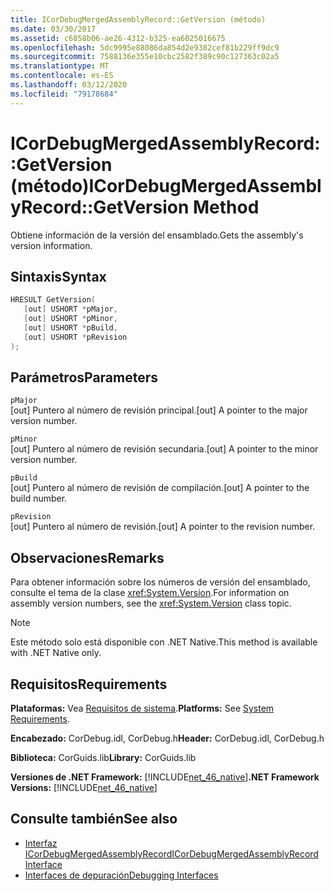 ```yaml
---
title: ICorDebugMergedAssemblyRecord::GetVersion (método)
ms.date: 03/30/2017
ms.assetid: c6858b06-ae26-4312-b325-ea6025016675
ms.openlocfilehash: 5dc9995e88086da854d2e9382cef81b229ff9dc9
ms.sourcegitcommit: 7588136e355e10cbc2582f389c90c127363c02a5
ms.translationtype: MT
ms.contentlocale: es-ES
ms.lasthandoff: 03/12/2020
ms.locfileid: "79178684"
---
```

# <a name="icordebugmergedassemblyrecordgetversion-method"></a><span data-ttu-id="bc496-102">ICorDebugMergedAssemblyRecord::GetVersion (método)</span><span class="sxs-lookup"><span data-stu-id="bc496-102">ICorDebugMergedAssemblyRecord::GetVersion Method</span></span>
<span data-ttu-id="bc496-103">Obtiene información de la versión del ensamblado.</span><span class="sxs-lookup"><span data-stu-id="bc496-103">Gets the assembly's version information.</span></span>  
  
## <a name="syntax"></a><span data-ttu-id="bc496-104">Sintaxis</span><span class="sxs-lookup"><span data-stu-id="bc496-104">Syntax</span></span>  
  
```cpp  
HRESULT GetVersion(  
   [out] USHORT *pMajor,
   [out] USHORT *pMinor,
   [out] USHORT *pBuild,
   [out] USHORT *pRevision  
);  
```  
  
## <a name="parameters"></a><span data-ttu-id="bc496-105">Parámetros</span><span class="sxs-lookup"><span data-stu-id="bc496-105">Parameters</span></span>  
 `pMajor`  
 <span data-ttu-id="bc496-106">[out] Puntero al número de revisión principal.</span><span class="sxs-lookup"><span data-stu-id="bc496-106">[out] A pointer to the major version number.</span></span>  
  
 `pMinor`  
 <span data-ttu-id="bc496-107">[out] Puntero al número de revisión secundaria.</span><span class="sxs-lookup"><span data-stu-id="bc496-107">[out] A pointer to the minor version number.</span></span>  
  
 `pBuild`  
 <span data-ttu-id="bc496-108">[out] Puntero al número de revisión de compilación.</span><span class="sxs-lookup"><span data-stu-id="bc496-108">[out] A pointer to the build number.</span></span>  
  
 `pRevision`  
 <span data-ttu-id="bc496-109">[out] Puntero al número de revisión.</span><span class="sxs-lookup"><span data-stu-id="bc496-109">[out] A pointer to the revision number.</span></span>  
  
## <a name="remarks"></a><span data-ttu-id="bc496-110">Observaciones</span><span class="sxs-lookup"><span data-stu-id="bc496-110">Remarks</span></span>  
 <span data-ttu-id="bc496-111">Para obtener información sobre los números de versión del ensamblado, consulte el tema de la clase <xref:System.Version>.</span><span class="sxs-lookup"><span data-stu-id="bc496-111">For information on assembly version numbers, see the <xref:System.Version> class topic.</span></span>  
  
> [!NOTE]
> <span data-ttu-id="bc496-112">Este método solo está disponible con .NET Native.</span><span class="sxs-lookup"><span data-stu-id="bc496-112">This method is available with .NET Native only.</span></span>  
  
## <a name="requirements"></a><span data-ttu-id="bc496-113">Requisitos</span><span class="sxs-lookup"><span data-stu-id="bc496-113">Requirements</span></span>  
 <span data-ttu-id="bc496-114">**Plataformas:** Vea [Requisitos de sistema](../../../../docs/framework/get-started/system-requirements.md).</span><span class="sxs-lookup"><span data-stu-id="bc496-114">**Platforms:** See [System Requirements](../../../../docs/framework/get-started/system-requirements.md).</span></span>  
  
 <span data-ttu-id="bc496-115">**Encabezado:** CorDebug.idl, CorDebug.h</span><span class="sxs-lookup"><span data-stu-id="bc496-115">**Header:** CorDebug.idl, CorDebug.h</span></span>  
  
 <span data-ttu-id="bc496-116">**Biblioteca:** CorGuids.lib</span><span class="sxs-lookup"><span data-stu-id="bc496-116">**Library:** CorGuids.lib</span></span>  
  
 <span data-ttu-id="bc496-117">**Versiones de .NET Framework:** [!INCLUDE[net_46_native](../../../../includes/net-46-native-md.md)]</span><span class="sxs-lookup"><span data-stu-id="bc496-117">**.NET Framework Versions:** [!INCLUDE[net_46_native](../../../../includes/net-46-native-md.md)]</span></span>  
  
## <a name="see-also"></a><span data-ttu-id="bc496-118">Consulte también</span><span class="sxs-lookup"><span data-stu-id="bc496-118">See also</span></span>

- [<span data-ttu-id="bc496-119">Interfaz ICorDebugMergedAssemblyRecord</span><span class="sxs-lookup"><span data-stu-id="bc496-119">ICorDebugMergedAssemblyRecord Interface</span></span>](icordebugmergedassemblyrecord-interface.md)
- [<span data-ttu-id="bc496-120">Interfaces de depuración</span><span class="sxs-lookup"><span data-stu-id="bc496-120">Debugging Interfaces</span></span>](debugging-interfaces.md)

